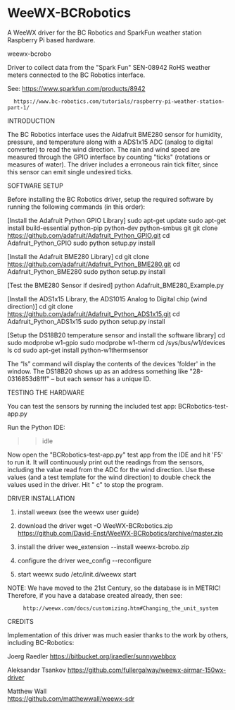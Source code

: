 # WeeWX-BCRobotics
A WeeWX driver for the BC Robotics and SparkFun weather station Raspberry Pi based hardware.

weewx-bcrobo

Driver to collect data from the "Spark Fun" SEN-08942 RoHS weather meters 
connected to the BC Robotics interface.

See:  https://www.sparkfun.com/products/8942

      https://www.bc-robotics.com/tutorials/raspberry-pi-weather-station-part-1/

INTRODUCTION

The BC Robotics interface uses the Aidafruit BME280 sensor for humidity, pressure, 
and temperature along with a ADS1x15 ADC (analog to digital converter) to read the 
wind direction. The rain and wind speed are measured through the GPIO interface by 
counting "ticks" (rotations or measures of water). The driver includes a erroneous
rain tick filter, since this sensor can emit single undesired ticks.

SOFTWARE SETUP

Before installing the BC Robotics driver, setup the required software by running the 
following commands (in this order):

[Install the Adafruit Python GPIO Library]
  sudo apt-get update
  sudo apt-get install build-essential python-pip python-dev python-smbus git
  git clone https://github.com/adafruit/Adafruit_Python_GPIO.git
  cd Adafruit_Python_GPIO
  sudo python setup.py install

[Install the Adafruit BME280 Library]
  cd
  git clone https://github.com/adafruit/Adafruit_Python_BME280.git
  cd Adafruit_Python_BME280
  sudo python setup.py install

[Test the BME280 Sensor if desired]
  python Adafruit_BME280_Example.py

[Install the ADS1x15 Library, the ADS1015 Analog to Digital chip (wind direction)]
  cd
  git clone https://github.com/adafruit/Adafruit_Python_ADS1x15.git
  cd Adafruit_Python_ADS1x15
  sudo python setup.py install

[Setup the DS18B20 temperature sensor and install the software library]
  cd
  sudo modprobe w1-gpio
  sudo modprobe w1-therm
  cd /sys/bus/w1/devices
  ls
  cd
  sudo apt-get install python-w1thermsensor
  
The “ls” command will display the contents of the devices 'folder' in the window. The 
DS18B20 shows up as an address something like "28-0316853d8fff" – but each sensor has 
a unique ID.

TESTING THE HARDWARE

You can test the sensors by running the included test app: BCRobotics-test-app.py

Run the Python IDE:
  >>idle

Now open the "BCRobotics-test-app.py" test app from the IDE and hit 'F5' to run it. It will 
continuously print out the readings from the sensors, including the value read from the ADC 
for the wind direction. Use these values (and a test template for the wind direction) to 
double check the values used in the driver. Hit "<ctrl> c" to stop the program.


DRIVER INSTALLATION

1) install weewx (see the weewx user guide)

2) download the driver
wget -O WeeWX-BCRobotics.zip https://github.com/David-Enst/WeeWX-BCRobotics/archive/master.zip

3) install the driver
wee_extension --install weewx-bcrobo.zip

4) configure the driver
wee_config --reconfigure

5) start weewx
sudo /etc/init.d/weewx start

 NOTE: We have moved to the 21st Century, so the database is in METRIC!
       Therefore, if you have a database created already, then see:

         http://weewx.com/docs/customizing.htm#Changing_the_unit_system

CREDITS

Implementation of this driver was much easier thanks to the work by others, 
including BC-Robotics:

Joerg Raedler
  https://bitbucket.org/jraedler/sunnywebbox

Aleksandar Tsankov
  https://github.com/fullergalway/weewx-airmar-150wx-driver

Matthew Wall    
  https://github.com/matthewwall/weewx-sdr
